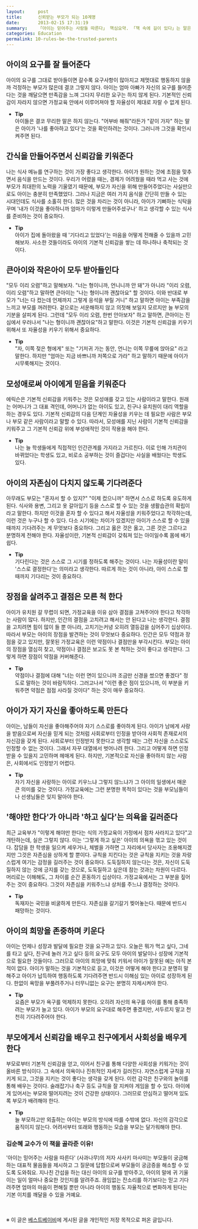 ```yaml
---
layout:     post
title:      신뢰받는 부모가 되는 10계명
date:       2013-02-15 17:31:19
summary:    「아이는 믿어주는 사람들 따른다」 핵심요약. 「책 속에 길이 있다」는 말은 아이 키우는 부모들에게도 예외가 아니다. 책 속에는 아이들의 특성과 행동에 따라 어떻게 지도하고 무엇을 가르쳐야 할지 그 방법이 담겨져 있어 좋은 부모가 되는 길을 열어준다. 막무가내식 육아가 아니라 과학적이고 행동으로 실천하는 육아를 통해 아이들에게 존경받는 부모, 신뢰받는 부모가 될 수 있다. 
categories: Education
permalink: 10-rules-be-the-trusted-parents
---
```


## 아이의 요구를 잘 들어준다

아이의 요구를 그대로 받아들이면 갈수록 요구사항이 많아지고 제멋대로 행동하지 않을까 걱정하는 부모가 많은데 결코 그렇지 않다. 아이는 엄마 아빠가 자신의 요구를 들어준다는 것을 깨달으면 만족감을 느껴 그다지 무리한 요구는 하지 않게 된다. 기본적인 신뢰감이 자라지 않으면 가정교육 안에서 이루어져야 할 자율성이 제대로 자랄 수 없게 된다.

* **Tip**      
아이들은 결코 무리한 말은 하지 않는다. "어부바 해줘"라든가 "같이 가자" 하는 말은 아이가 '나를 좋아하고 있다'는 것을 확인하려는 것이다. 그러니까 그것을 확인시켜주면 된다.



## 간식을 만들어주면서 신뢰감을 키워준다

나는 식사 메뉴를 연구하는 것이 가장 좋다고 생각한다. 아이가 원하는 것에 초점을 맞추면서 음식을 만드는 것이다. 우리가 어렸을 때는, 경제가 어려웠을 때라 먹고 사는 것에 부모가 최대한의 노력을 기울였기 때문에, 부모가 자신을 위해 만들어주었다는 사실만으로도 아이는 충분히 만족했었다. 그러나 지금은 여러 가지 음식을 간단히 만들 수 있는 시대인데도 식사를 소홀히 한다. 많은 것을 차리는 것이 아니라, 아이가 기뻐하는 식탁을 꾸며 '내가 이것을 좋아하니까 엄마가 이렇게 만들어주셨구나' 하고 생각할 수 있는 식사를 준비하는 것이 중요하다.

* **Tip**      
아이가 집에 돌아왔을 때 '기다리고 있었다'는 마음을 어떻게 전해줄 수 있을까 고민해보자. 사소한 것들이라도 아이의 기본적 신뢰감을 쌓는 데 하나하나 축적되는 것이다.


## 큰아이와 작은아이 모두 받아들인다

"모두 이리 오렴"하고 말해보자. "너는 형이니까, 언니니까 안 돼"가 아니라 "이리 오렴, 이리 오렴"하고 말하면 큰아이는 "나는 형이니까 괜찮아요" 할 것이다. 이와 반대로 부모가 "너는 다 컸는데 언제까지 그렇게 응석을 부릴 거니" 하고 말하면 아이는 부족감을 느끼고 부모를 꺼려한다. 겉으로는 서운해하지 않고 의젓해 보일지 모르지만 늘 부모의 기분을 살피게 된다. 그런데 "모두 이리 오렴, 한번 안아보자" 하고 말하면, 큰아이는 진심에서 우러나서 "나는 형이니까 괜찮아요"하고 말한다. 이것은 기본적 신뢰감을 키우기 위해서 또 자율성을 키우기 위해서 중요하다.

* **Tip**      
"자, 이쪽 젖은 형에게" 또는 "기저귀 가는 동안, 언니는 이쪽 무릎에 앉아요" 라고 말한다. 하지만 "엄마는 지금 바쁘니까 저쪽으로 가라" 하고 말하기 때문에 아이가 시무룩해지는 것이다.



## 모성애로써 아이에게 믿음을 키워준다

에릭슨은 기본적 신뢰감을 키워주는 것은 모성애를 갖고 있는 사람이라고 말한다. 원래는 어머니가 그 대표 격인데, 어머니가 없는 아이도 있고, 친구나 유치원이 대리 역할을 하는 경우도 있다. 기본적 신뢰감의 다음 단계인 자율성을 키우는 데 필요한 사람은 부모나 부모 같은 사람이라고 말할 수 있다. 따라서, 모성애를 지닌 사람이 기본적 신뢰감을 키워주고 그 기본적 신뢰감 위에 부성애적인 것이 작용을 해야 한다.

* **Tip**      
나는 늘 학생들에게 직접적인 인간관계를 가지라고 가르친다. 이로 인해 가치관이 바뀌었다는 학생도 있고, 비로소 공부하는 것이 즐겁다는 사실을 배웠다는 학생도 있다.



## 아이의 자존심이 다치지 않도록 기다려준다

아무래도 부모는 "혼자서 할 수 있지?" "이제 컸으니까" 하면서 스스로 하도록 유도하게 된다. 식사와 용변, 그리고 옷 갈아입기 등을 스스로 할 수 있는 것을 생활습관의 확립이라고 말한다. 하지만 이것을 혼자 할 수 있다고 해서 자율성을 키워주었다고 착각하는데, 이런 것은 누구나 할 수 있다. 다소 시기에는 차이가 있겠지만 아이가 스스로 할 수 있을 때까지 기다려주는 게 무엇보다 중요하다. 그리고 옳은 것은 옳고, 그른 것은 그르다고 분명하게 전해야 한다. 자율성이란, 기본적 신뢰감이 갖춰져 있는 아이일수록 몸에 배기 쉽다.

* **Tip**      
기다린다는 것은 스스로 그 시기를 정하도록 해주는 것이다. 나는 자율성이란 말이 '스스로 결정한다'는 의미라고 생각한다. 따르게 하는 것이 아니라, 아이 스스로 할 때까지 기다리는 것이 중요하다.



## 장점을 살려주고 결점은 모른 척 한다

아이가 유치원 갈 무렵이 되면, 가정교육을 이유 삼아 결점을 고쳐주어야 한다고 착각하는 사람이 많다. 하지만, 인간의 결점을 고치려고 해서는 안 된다고 나는 생각한다. 결점을 고치려면 힘이 많이 들 뿐 아니라, 고치기는커녕 오히려 열등감을 심어주기 십상이다. 따라서 부모는 아이의 장점을 발견하는 것이 무엇보다 중요하다. 인간은 모두 약점과 장점을 갖고 있지만, 잘못된 가정교육은 이런 약점이나 결점만을 부각시킨다. 부모는 아이의 장점을 열심히 찾고, 약점이나 결점은 보고도 못 본 척하는 것이 좋다고 생각한다. 그렇게 하면 장점이 약점을 커버해준다.

* **Tip**      
약점이나 결점에 대해 "너는 이런 면이 있으니까 조금만 신경을 썼으면 좋겠다" 정도로 말하는 것이 바람직하다. 그러고나서 "이런 좋은 점이 있으니까, 이 부분을 키워주면 약점은 점점 사라질 것이다" 하는 것이 매우 중요하다.



## 아이가 자기 자신을 좋아하도록 만든다

아이는, 남들이 자신을 좋아해주어야 자기 스스로를 좋아하게 된다. 아이가 남에게 사랑을 받음으로써 자신을 믿게 되는 것처럼 사회로부터 인정을 받아야 사회적 존재로서의 자신감을 갖게 된다. 사회로부터 인정받지 못한다고 생각할 때는 그런 자신을 스스로도 인정할 수 없는 것이다. 그래서 자꾸 대열에서 벗어나려 한다. 그리고 어떻게 하면 인정받을 수 있을지 고민하며 헤매게 된다. 하지만, 기본적으로 자신을 좋아하지 않는 사람은, 사회에서도 인정받기 어렵다.

* **Tip**      
자기 자신을 사랑하는 아이로 키우느냐 그렇지 않느냐가 그 아이의 일생에서 매운 큰 의미를 갖는 것이다. 가정교육에는 그런 분명한 목적이 있다는 것을 부모님들이나 선생님들은 잊지 말아야 한다.



## '해야만 한다'가 아니라 '하고 싶다'는 의욕을 길러준다

최근 교육부가 "이렇게 해야만 한다는 식의 가정교육이 가정에서 점차 사라지고 있다"고 개탄하는데, 실은 그렇지 않다. 이는 '그렇게 하고 싶은' 아이의 의욕을 꺾고 있는 것이다. 잡담을 한 학생을 일으켜 세우거나, 체벌을 가하면 그 자리에서 당사자는 조용해지겠지만 그것은 자존심을 상하게 할 뿐이다. 규칙을 지킨다는 것은 규칙을 지키는 것을 자랑스럽게 여기는 감정을 길러주는 것이 중요하다. 도둑질하지 않는다는 것은, 자신이 도둑질하지 않는 것에 긍지를 갖는 것으로, 도둑질하고 싶은데 참는 것과는 차원이 다르다. 머리로는 이해해도, 그 차이를 순간 혼동하기 십상이다. 가정교육에서는 그 부분을 짚어주는 것이 중요하다. 그것이 자존심을 키워주느냐 상처를 주느냐 결정하는 것이다.

* **Tip**      
독재자는 국민을 비굴하게 만든다. 자존심을 갈기갈기 찢어놓는다. 때문에 반드시 패망하는 것이다.



## 아이의 희망을 존중하며 키운다

아이는 언제나 성장과 발달에 필요한 것을 요구하고 있다. 오늘은 뭐가 먹고 싶다, 그네를 타고 싶다, 친구네 놀러 가고 싶다 등의 요구도 모두 아이의 발달이나 성장에 기본적으로 필요한 것들이다. 그러므로 아이의 희망에 맞춰 키워서 아이가 잘못된 예는 아직 본 적이 없다. 아이가 말하는 것을 기본적으로 듣고, 이것은 어떻게 해야 한다고 분명히 말해주고 아이가 납득하여 행동하도록 기다려주면 반드시 이해심 있는 아이로 성장하게 된다. 한없이 욕망을 부풀려주거나 터무니없는 요구는 분명히 자제시켜야 한다.

* **Tip**      
요즘은 부모가 욕구를 억제하지 못한다. 오히려 자신의 욕구를 아이를 통해 충족하려는 부모가 늘고 있다. 아이가 부모의 요구대로 해주면 좋겠지만, 서두르지 말고 천천히 기다려주어야 한다.



## 부모에게서 신뢰감을 배우고 친구에게서 사회성을 배우게 한다

부모로부터 기본적 신뢰감을 얻고, 이어서 친구를 통해 다양한 사회성을 키워가는 것이 올바른 방식이다. 그 속에서 의욕이나 진취적인 자세가 길러진다. 자연스럽게 규칙을 지키게 되고, 그것을 지키는 것이 좋다는 생각을 갖게 된다. 이런 감각은 친구와의 놀이를 통해 배우는 것이다. 술래잡기나 축구 등도 규칙을 잘 지켜야 게임을 할 수 있다. 아이에게 있어서는 부모와 떨어지려는 것이 건강한 상태이다. 그러므로 안심하고 떨어져 있도록 부모가 배려해야 한다.

* **Tip**      
늘 부모하고만 외출하는 아이는 부모의 방식에 따를 수밖에 없다. 자신의 감각으로 움직이지 않는다. 어려서부터 또래와 행동하는 모습을 부모는 달가워해야 한다.



### 김순혜 교수가 이 책을 골라준 이유!

'아이는 믿어주는 사람을 따른다' (사과나무)의 저자 사사키 마사미는 부모들이 궁금해하는 대표적 물음들을 제시하고 그 질문에 답함으로써 부모들이 궁금증을 해소할 수 있도록 도와줘요. 지나친 간섭을 하는 대신 아이의 요구를 받아주고, 아이의 말에 귀 기울이는 일이 얼마나 중요한 것인지를 알려주죠. 끊임없는 잔소리를 하기보다는 믿고 기다려주면 엄마의 마음이 편해질 뿐만 아니라 아이의 행동도 자율적으로 변화하게 된다는 기본 이치를 깨달을 수 있을 거예요. 


<br /><br />
※ 이 글은 [베스트베이비](http://www.ibestbaby.co.kr)에 게시된 글을 개인적인 저장 목적으로 퍼온 글입니다.